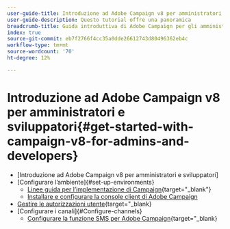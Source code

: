 ```yaml
---
user-guide-title: Introduzione ad Adobe Campaign v8 per amministratori e sviluppatori.
user-guide-description: Questo tutorial offre una panoramica
breadcrumb-title: Guida introduttiva di Adobe Campaign per gli amministratori
index: true
source-git-commit: eb7f2766f4cc35a0dde26612743d80496362eb4c
workflow-type: tm+mt
source-wordcount: '70'
ht-degree: 12%

---
```



# Introduzione ad Adobe Campaign v8 per amministratori e sviluppatori{#get-started-with-campaign-v8-for-admins-and-developers}

+ [Introduzione ad Adobe Campaign v8 per amministratori e sviluppatori]
+ [Configurare l’ambiente]{#set-up-environments}
   + [Linee guida per l’implementazione di Campaign](https://experienceleague.adobe.com/en/docs/campaign/campaign-v8/config/implement/implement){target="_blank"}
   + [Installare e configurare la console client di Adobe Campaign](/help/tutorial-acs-acc-admin/install-the-client-console.md)
+ [Gestire le autorizzazioni utente](https://experienceleague.adobe.com/en/docs/campaign/campaign-v8/admin/permissions/manage-permissions){target="_blank}
+ [Configurare i canali]{#Configure-channels}
   + [Configurare la funzione SMS per Adobe Campaign](https://experienceleague.adobe.com/en/docs/campaign-learn/set-up-sms-for-adobe-campaign/overview){target="_blank}
